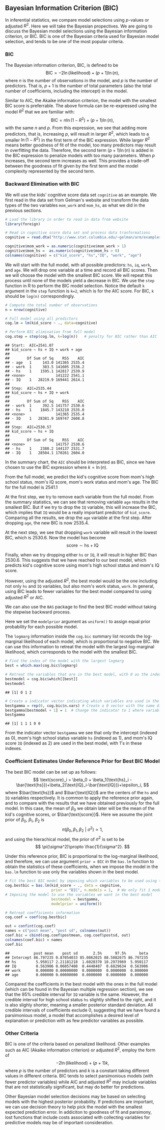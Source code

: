 ## Bayesian Information Criterion (BIC)

In inferential statistics, we compare model selections using $p$-values or adjusted $R^2$. Here we will take the Bayesian propectives. We are going to discuss the Bayesian model selections using the Bayesian information criterion, or BIC. BIC is one of the Bayesian criteria used for Bayesian model selection, and tends to be one of the most popular criteria. 


### BIC

The Bayesian information criterion, BIC, is defined to be
$$ \text{BIC} = -2\ln(\text{likelihood}) + (p+1)\ln(n), $$
where $n$ is the number of observations in the model, and $p$ is the number of predictors. That is, $p+1$ is the number of total parameters (also the total number of coefficients, including the intercept) in the model.

Similar to AIC, the Akaike information criterion, the model with the smallest BIC score is preferrable. The above formula can be re-expressed using the model $R^2$ that we are familiar with:
$$ \text{BIC} = n\ln(1-R^2)+(p+1)\ln(n), $$
with the same $n$ and $p$. From this expression, we see that adding more predictors, that is, increasing $p$, will result in larger $R^2$, which leads to a smaller $\ln(1-R^2)$ in the first term of the BIC expression. While larger $R^2$ means better goodness of fit of the model, too many predictors may result in overfitting the data. Therefore, the second term $(p+1)\ln(n)$ is added in the BIC expression to penalize models with too many parameters. When $p$ increases, the second term increases as well. This provides a trade-off between the goodness of fit given by the first term and the model complexity represented by the second term.

### Backward Elimination with BIC

We will use the kids' cognitive score data set `cognitive` as an example. We first read in the data set from Gelman's website and transform the data types of the two variables `mom_work` and `mom_hs`, as what we did in the previous sections.


```r
# Load the library in order to read in data from website
library(foreign)    

# Read in cognitive score data set and process data tranformations
cognitive = read.dta("http://www.stat.columbia.edu/~gelman/arm/examples/child.iq/kidiq.dta")

cognitive$mom_work = as.numeric(cognitive$mom_work > 1)
cognitive$mom_hs =  as.numeric(cognitive$mom_hs > 0)
colnames(cognitive) = c("kid_score", "hs","IQ", "work", "age")
```

We will start with the full model, with all possible predictors: `hs`, `iq`, `work`, and `age`. We will drop one variable at a time and record all BIC scores. Then we will choose the model with the smallest BIC score. We will repeat this process until none of the models yield a decrease in BIC. We use the `step` function in R to perform the BIC model selection. Notice the default `k` argument in the `step` function is `k=2`, which is for the AIC score. For BIC, `k` should be `log(n)` correspondingly.


```r
# Compute the total number of observations
n = nrow(cognitive)

# Full model using all predictors
cog.lm = lm(kid_score ~ ., data=cognitive)

# Perform BIC elimination from full model
cog.step = step(cog.lm, k=log(n))   # penalty for BIC rather than AIC
```

```
## Start:  AIC=2541.07
## kid_score ~ hs + IQ + work + age
## 
##        Df Sum of Sq    RSS    AIC
## - age   1     143.0 141365 2535.4
## - work  1     383.5 141605 2536.2
## - hs    1    1595.1 142817 2539.9
## <none>              141222 2541.1
## - IQ    1   28219.9 169441 2614.1
## 
## Step:  AIC=2535.44
## kid_score ~ hs + IQ + work
## 
##        Df Sum of Sq    RSS    AIC
## - work  1     392.5 141757 2530.6
## - hs    1    1845.7 143210 2535.0
## <none>              141365 2535.4
## - IQ    1   28381.9 169747 2608.8
## 
## Step:  AIC=2530.57
## kid_score ~ hs + IQ
## 
##        Df Sum of Sq    RSS    AIC
## <none>              141757 2530.6
## - hs    1    2380.2 144137 2531.7
## - IQ    1   28504.1 170261 2604.0
```

In the summary chart, the `AIC` should be interpreted as BIC, since we have chosen to use the BIC expression where $k=\ln(n)$.

From the full model, we predict the kid's cognitive score from mom's high school status, mom's IQ score, mom's work status and mom's age. The BIC for the full model is 2541.1 <!--(from the row starting with `<none>`).-->

At the first step, we try to remove each variable from the full model. From the summary statistics, we can see that removing variable `age` results in the smallest BIC. But if we try to drop the `IQ` variable, this will increase the BIC, which implies that `IQ` would be a really important predictor of `kid_score`. Comparing all the results, we drop the `age` variable at the first step. After dropping `age`, the new BIC is now 2535.4.

At the next step, we see that dropping `work` variable will result in the lowest BIC, which is 2530.6. Now the model has become
$$ \text{score} \sim \text{hs} + \text{IQ} $$

Finally, when we try dropping either `hs` or `IQ`, it will result in higher BIC than 2530.6. This suggests that we have reached to our best model, which predicts kid's cognitive score using mom's high school status and mom's IQ score. 

However, using the adjusted $R^2$, the best model would be the one including not only `hs` and `IQ` variables, but also mom's work status, `work`. In general, using BIC leads to fewer variables for the best model compared to using adjusted $R^2$ or AIC.

We can also use the `BAS` package to find the best BIC model without taking the stepwise backward process.

Here we set the `modelprior` argument as `uniform()` to assign equal prior probability for each possible model.

The `logmarg` information inside the `cog.bic` summary list records the log-marginal likelihood of each model, which is proportional to negative BIC. We can use this information to retreat the model with the largest log-marginal likelihood, which corresponds to the model with the smallest BIC. 


```r
# Find the index of the model with the largest logmarg
best = which.max(cog.bic$logmarg)

# Retreat the variables that are in the best model, with 0 as the index of the intercept
bestmodel = cog.bic$which[[best]]
bestmodel
```

```
## [1] 0 1 2
```

```r
# Create a indicator vector indicating which variables are used in the best model
bestgamma = rep(0, cog.bic$n.vars) # Create a 0 vector with the same dimension of the number of variables in the full model
bestgamma[bestmodel + 1] = 1  # Change the indicator to 1 where variables are used
bestgamma
```

```
## [1] 1 1 1 0 0
```

From the indicator vector `bestgamma` we see that only the intercept (indexed as 0), mom's high school status variable `hs` (indexed as 1), and mom's IQ score `IQ` (indexed as 2) are used in the best model, with 1's in these indexes.


### Coefficient Estimates Under Reference Prior for Best BIC Model

The best BIC model can be set up as follows:
$$ \text{score}_i = \beta_0 + \beta_1(\text{hs}_i - \bar{\text{hs}})+\beta_2(\text{IQ}_i-\bar{\text{IQ}})+\epsilon_i, $$
where $\bar{\text{hs}}$ and $\bar{\text{IQ}}$ are the centers of the `hs` and `IQ` variables respectively. It is common to apply the reference prior again, and to compare with the results that we have obtained previously for the full model. In this case, the mean of $\beta_0$ we obtain later will be the mean of the kid's cognitive scores, or $\bar{\text{score}}$. Here we assume the joint prior of $\beta_0,\ \beta_1,\ \beta_2$ is
$$ \pi(\beta_0,\beta_1,\beta_2~|~\sigma^2) \propto 1, $$
and using the hierachical model, the prior of $\sigma^2$ is set to be
$$ \pi(\sigma^2)\propto \frac{1}{\sigma^2}. $$

Under this reference prior, BIC is proportional to the log-marginal likelihood, and therefore, we can use argument `prior = BIC` in the `bas.lm` function to obtain the statistics of these coefficients, when we impose the model in the `bas.lm` function to use only the variables shown in the best model.

```r
# Fit the best BIC model by imposing which variables to be used using the indicators
cog.bestbic = bas.lm(kid_score ~ ., data = cognitive,
                     prior = "BIC", n.models = 1,  # We only fit 1 model
# Imposing the model to use the variables we want in the best model
                     bestmodel = bestgamma,        
                     modelprior = uniform())

# Retreat coefficients information
cog.coef = coef(cog.bestbic)

out = confint(cog.coef)
names = c("post mean", "post sd", colnames(out))
coef.bic = cbind(cog.coef$postmean, cog.coef$postsd, out)
colnames(coef.bic) = names
coef.bic
```

```
##           post mean    post sd       2.5%      97.5%      beta
## Intercept 86.797235 0.87054033 85.0862025 88.5082675 86.797235
## hs         5.950117 2.21181218  1.6028370 10.2973969  5.950117
## IQ         0.563906 0.06057408  0.4448487  0.6829634  0.563906
## work       0.000000 0.00000000  0.0000000  0.0000000  0.000000
## age        0.000000 0.00000000  0.0000000  0.0000000  0.000000
```

Compared the coefficients in the best model with the ones in the full model (which can be found in the Bayesian multiple regression section), we see that the 95\% credible interval for `IQ` variable is the same. However, the credible interval for high school status `hs` slightly shifted to the right, and it is also slighly shorter, meaning a smaller posterior standard deviation. All credible intervals of coefficients exclude 0, suggesting that we have found a parsimonious model, a model that accomplishes a desired level of explanation or prediction with as few predictor variables as possible.

### Other Criteria

BIC is one of the criteria based on penalized likelihood. Other examples such as AIC (Akaike information criterion) or adjusted $R^2$, employ the form of 
$$ -2\ln(\text{likelihood}) + (p+1)k,$$
where $p$ is the number of predictors and $k$ is a constant taking different values in different criteria. BIC tends to select parsimonious models (with fewer predictor variables) while AIC and adjusted $R^2$ may include variables that are not statistically significant, but may do better for predictions.

Other Bayesian model selection decisions may be based on selecting models with the highest posterior probability. If predictions are important, we can use decision theory to help pick the model with the smallest expected prediction error. In addiciton to goodness of fit and parsimony, lost functions that include costs associated with collecting variables for predictive models may be of important consideration. 





